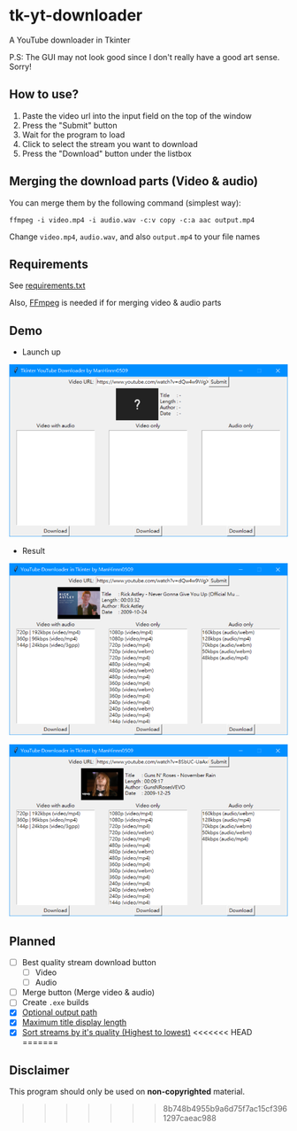 # tk-yt-downloader

A YouTube downloader in Tkinter

P.S: The GUI may not look good since I don't really have a good art sense. Sorry!

## How to use?

1) Paste the video url into the input field on the top of the window
2) Press the "Submit" button
3) Wait for the program to load
4) Click to select the stream you want to download
5) Press the "Download" button under the listbox

## Merging the download parts (Video & audio)

You can merge them by the following command (simplest way):

```
ffmpeg -i video.mp4 -i audio.wav -c:v copy -c:a aac output.mp4
```

Change `video.mp4`, `audio.wav`, and also `output.mp4` to your file names

## Requirements

See [requirements.txt](./requirements.txt)

Also, [FFmpeg](https://github.com/FFmpeg/FFmpeg) is needed if for merging video & audio parts

## Demo

* Launch up

![](./img/example/example_default.png)

* Result

![](./img/example/example_result.png)

![](./img/example/example_result_2.png)

## Planned

* [ ] Best quality stream download button
    * [ ] Video
    * [ ] Audio
* [ ] Merge button (Merge video & audio)
* [ ] Create `.exe` builds
* [x] [Optional output path](https://github.com/ManHinnn0509/tk-yt-downloader/commit/69ecfc142d82d5ada2cc9429a0a1624b992b4ed8)
* [x] [Maximum title display length](https://github.com/ManHinnn0509/tk-yt-downloader/commit/b9ca71bd3ba68379bfba92f49a93a23b6f8b6605)
* [x] [Sort streams by it's quality (Highest to lowest)](https://github.com/ManHinnn0509/tk-yt-downloader/commit/b9ca71bd3ba68379bfba92f49a93a23b6f8b6605)
<<<<<<< HEAD
=======

## Disclaimer

This program should only be used on **non-copyrighted** material.
>>>>>>> 8b748b4955b9a6d75f7ac15cf3961297caeac988

